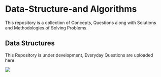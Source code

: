 # Data-Structure-and Algorithms
This repository is a collection of Concepts, Questions along with Solutions and Methodologies of Solving Problems. 

## Data Structures

This Repository is under development, Everyday Questions are uploaded here

![](https://media3.giphy.com/media/LmNwrBhejkK9EFP504/giphy.gif?cid=ecf05e47id1tenbckue8lrdetvccricublrkrekfm53uhbx5&rid=giphy.gif&ct=g)
